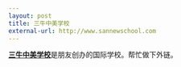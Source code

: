 ```yaml
---
layout: post
title: 三牛中美学校
external-url: http://www.sannewschool.com
---
```


[**三牛中美学校**][三牛中美学校]是朋友创办的国际学校。帮忙做下外链。

[三牛中美学校]: http://www.sannewschool.com
